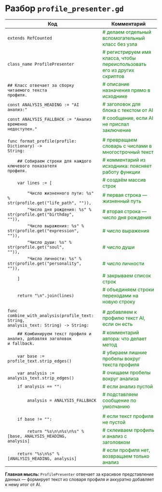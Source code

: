 # Разбор `profile_presenter.gd`

| Код | Комментарий |
| --- | --- |
| <code>extends RefCounted</code> | <span style="color:green"># делаем отдельный вспомогательный класс без узла</span> |
| <code>class_name ProfilePresenter</code> | <span style="color:green"># регистрируем имя класса, чтобы переиспользовать его из других скриптов</span> |
| <code>## Класс отвечает за сборку читаемого текста профиля.</code> | <span style="color:green"># описание назначения прямо в исходнике</span> |
| <code>const ANALYSIS_HEADING := "AI анализ:"</code> | <span style="color:green"># заголовок для блока с текстом от AI</span> |
| <code>const ANALYSIS_FALLBACK := "Анализ временно недоступен."</code> | <span style="color:green"># сообщение, если AI не прислал заключение</span> |
| <code></code> | <span style="color:green"></span> |
| <code>func format_profile(profile: Dictionary) -> String:</code> | <span style="color:green"># превращаем словарь с числами в многострочный текст</span> |
| <code>&nbsp;&nbsp;&nbsp;&nbsp;## Собираем строки для каждого ключевого показателя профиля.</code> | <span style="color:green"># комментарий из исходника: поясняет работу функции</span> |
| <code>&nbsp;&nbsp;&nbsp;&nbsp;var lines := [</code> | <span style="color:green"># создаём массив строк</span> |
| <code>&nbsp;&nbsp;&nbsp;&nbsp;&nbsp;&nbsp;&nbsp;&nbsp;"Число жизненного пути: %s" % str(profile.get("life_path", "")),</code> | <span style="color:green"># первая строка — жизненный путь</span> |
| <code>&nbsp;&nbsp;&nbsp;&nbsp;&nbsp;&nbsp;&nbsp;&nbsp;"Число дня рождения: %s" % str(profile.get("birthday", "")),</code> | <span style="color:green"># вторая строка — число дня рождения</span> |
| <code>&nbsp;&nbsp;&nbsp;&nbsp;&nbsp;&nbsp;&nbsp;&nbsp;"Число выражения: %s" % str(profile.get("expression", "")),</code> | <span style="color:green"># число выражения</span> |
| <code>&nbsp;&nbsp;&nbsp;&nbsp;&nbsp;&nbsp;&nbsp;&nbsp;"Число души: %s" % str(profile.get("soul", "")),</code> | <span style="color:green"># число души</span> |
| <code>&nbsp;&nbsp;&nbsp;&nbsp;&nbsp;&nbsp;&nbsp;&nbsp;"Число личности: %s" % str(profile.get("personality", "")),</code> | <span style="color:green"># число личности</span> |
| <code>&nbsp;&nbsp;&nbsp;&nbsp;]</code> | <span style="color:green"># закрываем список строк</span> |
| <code>&nbsp;&nbsp;&nbsp;&nbsp;return "\n".join(lines)</code> | <span style="color:green"># объединяем строки переходами на новую строку</span> |
| <code></code> | <span style="color:green"></span> |
| <code>func combine_with_analysis(profile_text: String, analysis_text: String) -> String:</code> | <span style="color:green"># добавляем к профилю текст AI, если он есть</span> |
| <code>&nbsp;&nbsp;&nbsp;&nbsp;## Комбинируем текст профиля и анализ, добавляя заголовок и fallback.</code> | <span style="color:green"># комментарий автора: что делает метод</span> |
| <code>&nbsp;&nbsp;&nbsp;&nbsp;var base := profile_text.strip_edges()</code> | <span style="color:green"># убираем лишние пробелы вокруг текста профиля</span> |
| <code>&nbsp;&nbsp;&nbsp;&nbsp;var analysis := analysis_text.strip_edges()</code> | <span style="color:green"># очищаем пробелы вокруг анализа</span> |
| <code>&nbsp;&nbsp;&nbsp;&nbsp;if analysis == "":</code> | <span style="color:green"># если анализ пустой</span> |
| <code>&nbsp;&nbsp;&nbsp;&nbsp;&nbsp;&nbsp;&nbsp;&nbsp;analysis = ANALYSIS_FALLBACK</code> | <span style="color:green"># подставляем сообщение по умолчанию</span> |
| <code></code> | <span style="color:green"></span> |
| <code>&nbsp;&nbsp;&nbsp;&nbsp;if base != "":</code> | <span style="color:green"># если текст профиля не пустой</span> |
| <code>&nbsp;&nbsp;&nbsp;&nbsp;&nbsp;&nbsp;&nbsp;&nbsp;return "%s\n\n%s\n%s" % [base, ANALYSIS_HEADING, analysis]</code> | <span style="color:green"># склеиваем профиль и анализ с заголовком</span> |
| <code>&nbsp;&nbsp;&nbsp;&nbsp;return "%s\n%s" % [ANALYSIS_HEADING, analysis]</code> | <span style="color:green"># если профиля нет, возвращаем только анализ</span> |

**Главная мысль:** `ProfilePresenter` отвечает за красивое представление данных — формирует текст из словаря профиля и аккуратно добавляет к нему итог от AI.
